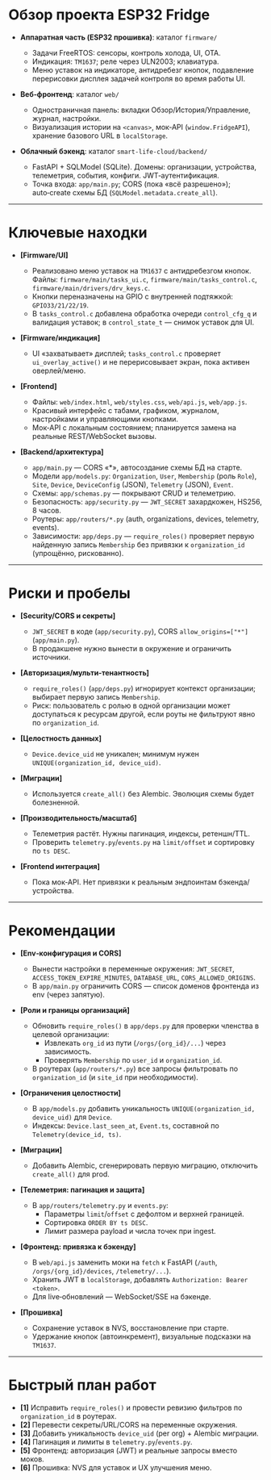 # Обзор проекта ESP32 Fridge

- **Аппаратная часть (ESP32 прошивка)**: каталог `firmware/`
  - Задачи FreeRTOS: сенсоры, контроль холода, UI, OTA.
  - Индикация: `TM1637`; реле через ULN2003; клавиатура.
  - Меню уставок на индикаторе, антидребезг кнопок, подавление перерисовки дисплея задачей контроля во время работы UI.

- **Веб‑фронтенд**: каталог `web/`
  - Одностраничная панель: вкладки Обзор/История/Управление, журнал, настройки.
  - Визуализация истории на `<canvas>`, мок‑API (`window.FridgeAPI`), хранение базового URL в `localStorage`.

- **Облачный бэкенд**: каталог `smart-life-cloud/backend/`
  - FastAPI + SQLModel (SQLite). Домены: организации, устройства, телеметрия, события, конфиги. JWT‑аутентификация.
  - Точка входа: `app/main.py`; CORS (пока «всё разрешено»);
    auto‑create схемы БД (`SQLModel.metadata.create_all`).

---

# Ключевые находки

- **[Firmware/UI]**
  - Реализовано меню уставок на `TM1637` с антидребезгом кнопок.
    Файлы: `firmware/main/tasks_ui.c`, `firmware/main/tasks_control.c`, `firmware/main/drivers/drv_keys.c`.
  - Кнопки переназначены на GPIO с внутренней подтяжкой: `GPIO33/21/22/19`.
  - В `tasks_control.c` добавлена обработка очереди `control_cfg_q` и валидация уставок;
    в `control_state_t` — снимок уставок для UI.

- **[Firmware/индикация]**
  - UI «захватывает» дисплей; `tasks_control.c` проверяет `ui_overlay_active()`
    и не перерисовывает экран, пока активен оверлей/меню.

- **[Frontend]**
  - Файлы: `web/index.html`, `web/styles.css`, `web/api.js`, `web/app.js`.
  - Красивый интерфейс с табами, графиком, журналом, настройками и управляющими кнопками.
  - Мок‑API с локальным состоянием; планируется замена на реальные REST/WebSocket вызовы.

- **[Backend/архитектура]**
  - `app/main.py` — CORS «*», автосоздание схемы БД на старте.
  - Модели `app/models.py`: `Organization`, `User`, `Membership` (роль `Role`), `Site`, `Device`,
    `DeviceConfig` (JSON), `Telemetry` (JSON), `Event`.
  - Схемы: `app/schemas.py` — покрывают CRUD и телеметрию.
  - Безопасность: `app/security.py` — `JWT_SECRET` захардкожен, HS256, 8 часов.
  - Роутеры: `app/routers/*.py` (auth, organizations, devices, telemetry, events).
  - Зависимости: `app/deps.py` — `require_roles()` проверяет первую найденную запись `Membership`
    без привязки к `organization_id` (упрощённо, рискованно).

---

# Риски и пробелы

- **[Security/CORS и секреты]**
  - `JWT_SECRET` в коде (`app/security.py`), CORS `allow_origins=["*"]` (`app/main.py`).
  - В продакшене нужно вынести в окружение и ограничить источники.

- **[Авторизация/мульти‑тенантность]**
  - `require_roles()` (`app/deps.py`) игнорирует контекст организации; выбирает первую запись `Membership`.
  - Риск: пользователь с ролью в одной организации может доступаться к ресурсам другой,
    если роуты не фильтруют явно по `organization_id`.

- **[Целостность данных]**
  - `Device.device_uid` не уникален; минимум нужен `UNIQUE(organization_id, device_uid)`.

- **[Миграции]**
  - Используется `create_all()` без Alembic. Эволюция схемы будет болезненной.

- **[Производительность/масштаб]**
  - Телеметрия растёт. Нужны пагинация, индексы, ретеншн/TTL.
  - Проверить `telemetry.py`/`events.py` на `limit/offset` и сортировку по `ts DESC`.

- **[Frontend интеграция]**
  - Пока мок‑API. Нет привязки к реальным эндпоинтам бэкенда/устройства.

---

# Рекомендации

- **[Env‑конфигурация и CORS]**
  - Вынести настройки в переменные окружения: `JWT_SECRET`, `ACCESS_TOKEN_EXPIRE_MINUTES`, `DATABASE_URL`,
    `CORS_ALLOWED_ORIGINS`.
  - В `app/main.py` ограничить CORS — список доменов фронтенда из env (через запятую).

- **[Роли и границы организаций]**
  - Обновить `require_roles()` в `app/deps.py` для проверки членства в целевой организации:
    - Извлекать `org_id` из пути (`/orgs/{org_id}/...`) через зависимость.
    - Проверять `Membership` по `user_id` и `organization_id`.
  - В роутерах (`app/routers/*.py`) все запросы фильтровать по `organization_id` (и `site_id` при необходимости).

- **[Ограничения целостности]**
  - В `app/models.py` добавить уникальность `UNIQUE(organization_id, device_uid)` для `Device`.
  - Индексы: `Device.last_seen_at`, `Event.ts`, составной по `Telemetry(device_id, ts)`.

- **[Миграции]**
  - Добавить Alembic, сгенерировать первую миграцию, отключить `create_all()` для prod.

- **[Телеметрия: пагинация и защита]**
  - В `app/routers/telemetry.py` и `events.py`:
    - Параметры `limit`/`offset` с дефолтом и верхней границей.
    - Сортировка `ORDER BY ts DESC`.
    - Лимит размера payload и числа точек при ingest.

- **[Фронтенд: привязка к бэкенду]**
  - В `web/api.js` заменить моки на `fetch` к FastAPI (`/auth`, `/orgs/{org_id}/devices`, `/telemetry/...`).
  - Хранить JWT в `localStorage`, добавлять `Authorization: Bearer <token>`.
  - Для live‑обновлений — WebSocket/SSE на бэкенде.

- **[Прошивка]**
  - Сохранение уставок в NVS, восстановление при старте.
  - Удержание кнопок (автоинкремент), визуальные подсказки на `TM1637`.

---

# Быстрый план работ

- **[1]** Исправить `require_roles()` и провести ревизию фильтров по `organization_id` в роутерах.
- **[2]** Перевести секреты/URL/CORS на переменные окружения.
- **[3]** Добавить уникальность `device_uid` (per org) + Alembic миграции.
- **[4]** Пагинация и лимиты в `telemetry.py`/`events.py`.
- **[5]** Фронтенд: авторизация (JWT) и реальные запросы вместо моков.
- **[6]** Прошивка: NVS для уставок и UX улучшения меню.
